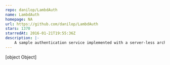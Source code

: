 ```yaml
---
repo: danilop/LambdAuth
name: LambdAuth
homepage: NA
url: https://github.com/danilop/LambdAuth
stars: 1370
starredAt: 2016-01-21T19:55:36Z
description: |-
    A sample authentication service implemented with a server-less architecture, using AWS Lambda to host and execute the code and Amazon DynamoDB as persistent storage. This provides a cost-efficient solution that is scalable and highly available and can be used with Amazon Cognito for Developer Authenticated Identities.
---
```


[object Object]
